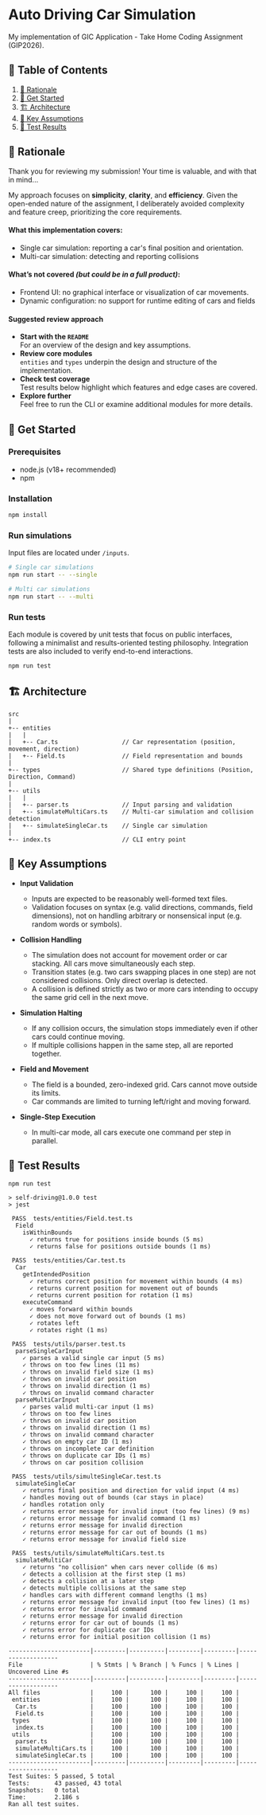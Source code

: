 # Auto Driving Car Simulation

My implementation of GIC Application - Take Home Coding Assignment (GIP2026).

## 📑 Table of Contents

1. [🤔 Rationale](#🤔-rationale)
2. [🚀 Get Started](#🚀-get-started)
3. [🏗️ Architecture](#🏗️-architecture)
4. [💭 Key Assumptions](#💭-key-assumptions)
5. [🧪 Test Results](#🧪-test-results)

## 🤔 Rationale

Thank you for reviewing my submission! Your time is valuable, and with that in
mind...

My approach focuses on **simplicity**, **clarity**, and **efficiency**. Given
the open-ended nature of the assignment, I deliberately avoided complexity and
feature creep, prioritizing the core requirements.

#### What this implementation covers:

- Single car simulation: reporting a car's final position and orientation.
- Multi-car simulation: detecting and reporting collisions

#### What’s not covered _(but could be in a full product)_:

- Frontend UI: no graphical interface or visualization of car movements.
- Dynamic configuration: no support for runtime editing of cars and fields

#### Suggested review approach

- **Start with the `README`** <br/> For an overview of the design and key
  assumptions.
- **Review core modules** <br/> `entities` and `types` underpin the design and
  structure of the implementation.
- **Check test coverage** <br/> Test results below highlight which features and
  edge cases are covered.
- **Explore further** <br/> Feel free to run the CLI or examine additional
  modules for more details.

## 🚀 Get Started

### Prerequisites

- node.js (v18+ recommended)
- npm

### Installation

```bash
npm install
```

### Run simulations

Input files are located under `/inputs`.

```bash
# Single car simulations
npm run start -- --single

# Multi car simulations
npm run start -- --multi
```

### Run tests

Each module is covered by unit tests that focus on public interfaces, following
a minimalist and results-oriented testing philosophy. Integration tests are also
included to verify end-to-end interactions.

```bash
npm run test
```

## 🏗️ Architecture

```
src
|
+-- entities
|   |
|   +-- Car.ts                  // Car representation (position, movement, direction)
|   +-- Field.ts                // Field representation and bounds
|
+-- types                       // Shared type definitions (Position, Direction, Command)
|
+-- utils
|   |
|   +-- parser.ts               // Input parsing and validation
|   +-- simulateMultiCars.ts    // Multi-car simulation and collision detection
|   +-- simulateSingleCar.ts    // Single car simulation
|
+-- index.ts                    // CLI entry point
```

## 💭 Key Assumptions

- **Input Validation**

  - Inputs are expected to be reasonably well-formed text files.
  - Validation focuses on syntax (e.g. valid directions, commands, field
    dimensions), not on handling arbitrary or nonsensical input (e.g. random
    words or symbols).

- **Collision Handling**

  - The simulation does not account for movement order or car stacking. All cars
    move simultaneously each step.
  - Transition states (e.g. two cars swapping places in one step) are not
    considered collisions. Only direct overlap is detected.
  - A collision is defined strictly as two or more cars intending to occupy the
    same grid cell in the next move.

- **Simulation Halting**

  - If any collision occurs, the simulation stops immediately even if other cars
    could continue moving.
  - If multiple collisions happen in the same step, all are reported together.

- **Field and Movement**

  - The field is a bounded, zero-indexed grid. Cars cannot move outside its
    limits.
  - Car commands are limited to turning left/right and moving forward.

- **Single-Step Execution**

  - In multi-car mode, all cars execute one command per step in parallel.

## 🧪 Test Results

```
npm run test

> self-driving@1.0.0 test
> jest

 PASS  tests/entities/Field.test.ts
  Field
    isWithinBounds
      ✓ returns true for positions inside bounds (5 ms)
      ✓ returns false for positions outside bounds (1 ms)

 PASS  tests/entities/Car.test.ts
  Car
    getIntendedPosition
      ✓ returns correct position for movement within bounds (4 ms)
      ✓ returns current position for movement out of bounds
      ✓ returns current position for rotation (1 ms)
    executeCommand
      ✓ moves forward within bounds
      ✓ does not move forward out of bounds (1 ms)
      ✓ rotates left
      ✓ rotates right (1 ms)

 PASS  tests/utils/parser.test.ts
  parseSingleCarInput
    ✓ parses a valid single car input (5 ms)
    ✓ throws on too few lines (11 ms)
    ✓ throws on invalid field size (1 ms)
    ✓ throws on invalid car position
    ✓ throws on invalid direction (1 ms)
    ✓ throws on invalid command character
  parseMultiCarInput
    ✓ parses valid multi-car input (1 ms)
    ✓ throws on too few lines
    ✓ throws on invalid car position
    ✓ throws on invalid direction (1 ms)
    ✓ throws on invalid command character
    ✓ throws on empty car ID (1 ms)
    ✓ throws on incomplete car definition
    ✓ throws on duplicate car IDs (1 ms)
    ✓ throws on car position collision

 PASS  tests/utils/simulteSingleCar.test.ts
  simulateSingleCar
    ✓ returns final position and direction for valid input (4 ms)
    ✓ handles moving out of bounds (car stays in place)
    ✓ handles rotation only
    ✓ returns error message for invalid input (too few lines) (9 ms)
    ✓ returns error message for invalid command (1 ms)
    ✓ returns error message for invalid direction
    ✓ returns error message for car out of bounds (1 ms)
    ✓ returns error message for invalid field size

 PASS  tests/utils/simulateMultiCars.test.ts
  simulateMultiCar
    ✓ returns "no collision" when cars never collide (6 ms)
    ✓ detects a collision at the first step (1 ms)
    ✓ detects a collision at a later step
    ✓ detects multiple collisions at the same step
    ✓ handles cars with different command lengths (1 ms)
    ✓ returns error message for invalid input (too few lines) (1 ms)
    ✓ returns error for invalid command
    ✓ returns error message for invalid direction
    ✓ returns error for car out of bounds (1 ms)
    ✓ returns error for duplicate car IDs
    ✓ returns error for initial position collision (1 ms)

-----------------------|---------|----------|---------|---------|-------------------
File                   | % Stmts | % Branch | % Funcs | % Lines | Uncovered Line #s
-----------------------|---------|----------|---------|---------|-------------------
All files              |     100 |      100 |     100 |     100 |
 entities              |     100 |      100 |     100 |     100 |
  Car.ts               |     100 |      100 |     100 |     100 |
  Field.ts             |     100 |      100 |     100 |     100 |
 types                 |     100 |      100 |     100 |     100 |
  index.ts             |     100 |      100 |     100 |     100 |
 utils                 |     100 |      100 |     100 |     100 |
  parser.ts            |     100 |      100 |     100 |     100 |
  simulateMultiCars.ts |     100 |      100 |     100 |     100 |
  simulateSingleCar.ts |     100 |      100 |     100 |     100 |
-----------------------|---------|----------|---------|---------|-------------------
Test Suites: 5 passed, 5 total
Tests:       43 passed, 43 total
Snapshots:   0 total
Time:        2.186 s
Ran all test suites.
```
